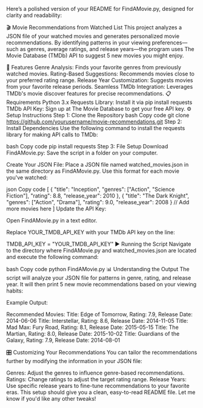 
Here’s a polished version of your README for FindAMovie.py, designed for clarity and readability:

🎬 Movie Recommendations from Watched List
This project analyzes a JSON file of your watched movies and generates personalized movie recommendations. By identifying patterns in your viewing preferences—such as genres, average ratings, and release years—the program uses The Movie Database (TMDb) API to suggest 5 new movies you might enjoy.

🚀 Features
Genre Analysis: Finds your favorite genres from previously watched movies.
Rating-Based Suggestions: Recommends movies close to your preferred rating range.
Release Year Customization: Suggests movies from your favorite release periods.
Seamless TMDb Integration: Leverages TMDb's movie discover features for precise recommendations.
📋 Requirements
Python 3.x
Requests Library: Install it via pip install requests
TMDb API Key: Sign up at The Movie Database to get your free API key.
⚙️ Setup Instructions
Step 1: Clone the Repository
bash
Copy code
git clone https://github.com/yourusername/movie-recommendations.git
Step 2: Install Dependencies
Use the following command to install the requests library for making API calls to TMDb:

bash
Copy code
pip install requests
Step 3: File Setup
Download FindAMovie.py: Save the script in a folder on your computer.

Create Your JSON File: Place a JSON file named watched_movies.json in the same directory as FindAMovie.py. Use this format for each movie you've watched:

json
Copy code
[
    {
        "title": "Inception",
        "genres": ["Action", "Science Fiction"],
        "rating": 8.8,
        "release_year": 2010
    },
    {
        "title": "The Dark Knight",
        "genres": ["Action", "Drama"],
        "rating": 9.0,
        "release_year": 2008
    }
    // Add more movies here
]
Update the API Key:

Open FindAMovie.py in a text editor.

Replace YOUR_TMDB_API_KEY with your TMDb API key on the line:


TMDB_API_KEY = "YOUR_TMDB_API_KEY"
▶️ Running the Script
Navigate to the directory where FindAMovie.py and watched_movies.json are located and execute the following command:

bash
Copy code
python FindAMovie.py
📊 Understanding the Output
The script will analyze your JSON file for patterns in genre, rating, and release year. It will then print 5 new movie recommendations based on your viewing habits:

Example Output:


Recommended Movies:
Title: Edge of Tomorrow, Rating: 7.9, Release Date: 2014-06-06
Title: Interstellar, Rating: 8.6, Release Date: 2014-11-05
Title: Mad Max: Fury Road, Rating: 8.1, Release Date: 2015-05-15
Title: The Martian, Rating: 8.0, Release Date: 2015-10-02
Title: Guardians of the Galaxy, Rating: 7.9, Release Date: 2014-08-01



🎛 Customizing Your Recommendations
You can tailor the recommendations further by modifying the information in your JSON file:

Genres: Adjust the genres to influence genre-based recommendations.
Ratings: Change ratings to adjust the target rating range.
Release Years: Use specific release years to fine-tune recommendations to your favorite eras.
This setup should give you a clean, easy-to-read README file. Let me know if you'd like any other tweaks!
